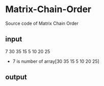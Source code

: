 # Matrix-Chain-Order
Source code of Matrix Chain Order
## input
7 30 35 15 5 10 20 25

* 7 is number of array[30 35 15 5 10 20 25]

## output
